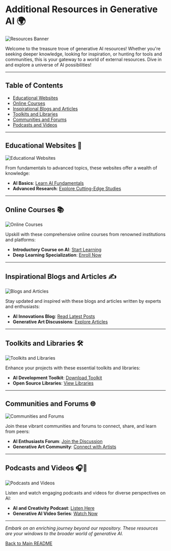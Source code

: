 
# Additional Resources in Generative AI 🌍

![Resources Banner](LINK_TO_RESOURCES_BANNER)

Welcome to the treasure trove of generative AI resources! Whether you're seeking deeper knowledge, looking for inspiration, or hunting for tools and communities, this is your gateway to a world of external resources. Dive in and explore a universe of AI possibilities!

---

## Table of Contents
- [Educational Websites](#educational-websites)
- [Online Courses](#online-courses)
- [Inspirational Blogs and Articles](#inspirational-blogs-and-articles)
- [Toolkits and Libraries](#toolkits-and-libraries)
- [Communities and Forums](#communities-and-forums)
- [Podcasts and Videos](#podcasts-and-videos)

---

## Educational Websites 🏫
![Educational Websites](LINK_TO_EDUCATIONAL_WEBSITES_IMAGE)

From fundamentals to advanced topics, these websites offer a wealth of knowledge:

- **AI Basics**: [Learn AI Fundamentals](LINK_TO_AI_FUNDAMENTALS_WEBSITE)
- **Advanced Research**: [Explore Cutting-Edge Studies](LINK_TO_ADVANCED_RESEARCH_WEBSITE)

---

## Online Courses 📚
![Online Courses](LINK_TO_ONLINE_COURSES_IMAGE)

Upskill with these comprehensive online courses from renowned institutions and platforms:

- **Introductory Course on AI**: [Start Learning](LINK_TO_INTRODUCTORY_COURSE)
- **Deep Learning Specialization**: [Enroll Now](LINK_TO_DEEP_LEARNING_COURSE)

---

## Inspirational Blogs and Articles ✍️
![Blogs and Articles](LINK_TO_BLOGS_IMAGE)

Stay updated and inspired with these blogs and articles written by experts and enthusiasts:

- **AI Innovations Blog**: [Read Latest Posts](LINK_TO_AI_BLOG)
- **Generative Art Discussions**: [Explore Articles](LINK_TO_ART_ARTICLES)

---

## Toolkits and Libraries 🛠️
![Toolkits and Libraries](LINK_TO_TOOLKITS_IMAGE)

Enhance your projects with these essential toolkits and libraries:

- **AI Development Toolkit**: [Download Toolkit](LINK_TO_AI_TOOLKIT)
- **Open Source Libraries**: [View Libraries](LINK_TO_OPEN_SOURCE_LIBRARIES)

---

## Communities and Forums 🌐
![Communities and Forums](LINK_TO_COMMUNITIES_IMAGE)

Join these vibrant communities and forums to connect, share, and learn from peers:

- **AI Enthusiasts Forum**: [Join the Discussion](LINK_TO_AI_FORUM)
- **Generative Art Community**: [Connect with Artists](LINK_TO_ART_COMMUNITY)

---

## Podcasts and Videos 🎧🎥
![Podcasts and Videos](LINK_TO_PODCASTS_IMAGE)

Listen and watch engaging podcasts and videos for diverse perspectives on AI:

- **AI and Creativity Podcast**: [Listen Here](LINK_TO_AI_PODCAST)
- **Generative AI Video Series**: [Watch Now](LINK_TO_VIDEO_SERIES)

---

*Embark on an enriching journey beyond our repository. These resources are your windows to the broader world of generative AI.*

[Back to Main README](LINK_TO_MAIN_README)
